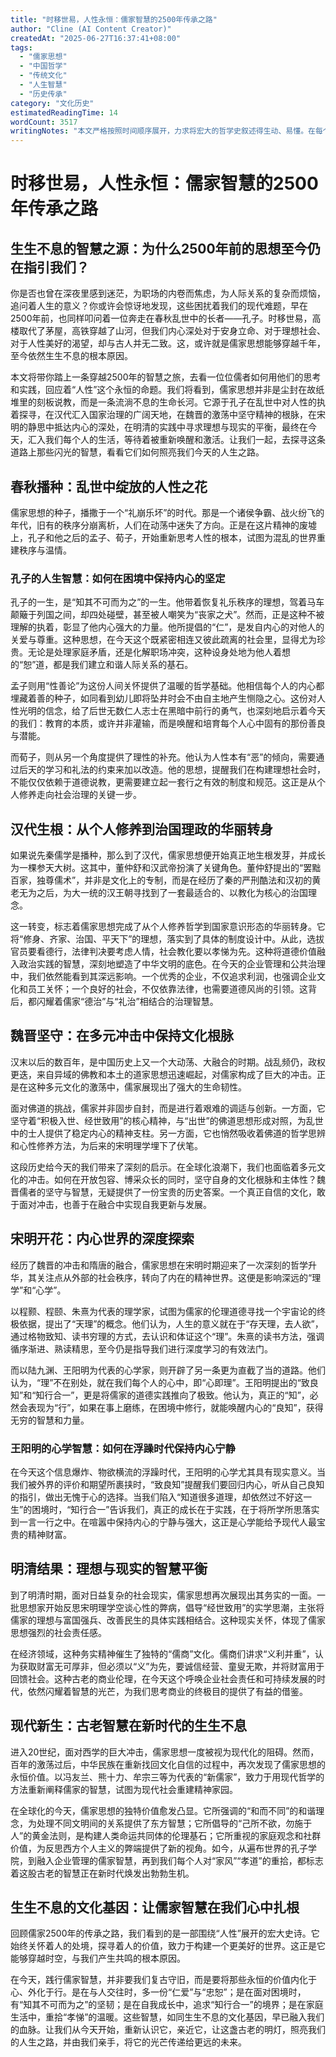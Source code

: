 ```yaml
---
title: "时移世易，人性永恒：儒家智慧的2500年传承之路"
author: "Cline (AI Content Creator)"
createdAt: "2025-06-27T16:37:41+08:00"
tags:
  - "儒家思想"
  - "中国哲学"
  - "传统文化"
  - "人生智慧"
  - "历史传承"
category: "文化历史"
estimatedReadingTime: 14
wordCount: 3517
writingNotes: "本文严格按照时间顺序展开，力求将宏大的哲学史叙述得生动、易懂。在每个时代，都选取了代表性的人物和思想，并着力于挖掘其与现代生活的连接点，以引发读者的共鸣和思考。语言风格亲和，旨在拉近读者与古老智慧的距离。"
---
```


# 时移世易，人性永恒：儒家智慧的2500年传承之路

## 生生不息的智慧之源：为什么2500年前的思想至今仍在指引我们？

你是否也曾在深夜里感到迷茫，为职场的内卷而焦虑，为人际关系的复杂而烦恼，追问着人生的意义？你或许会惊讶地发现，这些困扰着我们的现代难题，早在2500年前，也同样叩问着一位奔走在春秋乱世中的长者——孔子。时移世易，高楼取代了茅屋，高铁穿越了山河，但我们内心深处对于安身立命、对于理想社会、对于人性美好的渴望，却与古人并无二致。这，或许就是儒家思想能够穿越千年，至今依然生生不息的根本原因。

本文将带你踏上一条穿越2500年的智慧之旅，去看一位位儒者如何用他们的思考和实践，回应着“人性”这个永恒的命题。我们将看到，儒家思想并非是尘封在故纸堆里的刻板说教，而是一条流淌不息的生命长河。它源于孔子在乱世中对人性的执着探寻，在汉代汇入国家治理的广阔天地，在魏晋的激荡中坚守精神的根脉，在宋明的静思中抵达内心的深处，在明清的实践中寻求理想与现实的平衡，最终在今天，汇入我们每个人的生活，等待着被重新唤醒和激活。让我们一起，去探寻这条道路上那些闪光的智慧，看看它们如何照亮我们今天的人生之路。

## 春秋播种：乱世中绽放的人性之花

儒家思想的种子，播撒于一个“礼崩乐坏”的时代。那是一个诸侯争霸、战火纷飞的年代，旧有的秩序分崩离析，人们在动荡中迷失了方向。正是在这片精神的废墟上，孔子和他之后的孟子、荀子，开始重新思考人性的根本，试图为混乱的世界重建秩序与温情。

### 孔子的人生智慧：如何在困境中保持内心的坚定

孔子的一生，是“知其不可而为之”的一生。他带着恢复礼乐秩序的理想，驾着马车颠簸于列国之间，却四处碰壁，甚至被人嘲笑为“丧家之犬”。然而，正是这种不被理解的执着，彰显了他内心强大的力量。他所提倡的“仁”，是发自内心的对他人的关爱与尊重。这种思想，在今天这个既紧密相连又彼此疏离的社会里，显得尤为珍贵。无论是处理家庭矛盾，还是化解职场冲突，这种设身处地为他人着想的“恕”道，都是我们建立和谐人际关系的基石。

孟子则用“性善论”为这份人间关怀提供了温暖的哲学基础。他相信每个人的内心都埋藏着善的种子，如同看到幼儿即将坠井时会不由自主地产生恻隐之心。这份对人性光明的信念，给了后世无数仁人志士在黑暗中前行的勇气，也深刻地启示着今天的我们：教育的本质，或许并非灌输，而是唤醒和培育每个人心中固有的那份善良与潜能。

而荀子，则从另一个角度提供了理性的补充。他认为人性本有“恶”的倾向，需要通过后天的学习和礼法的约束来加以改造。他的思想，提醒我们在构建理想社会时，不能仅仅依赖于道德说教，更需要建立起一套行之有效的制度和规范。这正是从个人修养走向社会治理的关键一步。

## 汉代生根：从个人修养到治国理政的华丽转身

如果说先秦儒学是播种，那么到了汉代，儒家思想便开始真正地生根发芽，并成长为一棵参天大树。这其中，董仲舒和汉武帝扮演了关键角色。董仲舒提出的“罢黜百家，独尊儒术”，并非是文化上的专制，而是在经历了秦的严刑酷法和汉初的黄老无为之后，为大一统的汉王朝寻找到了一套最适合的、以教化为核心的治国理念。

这一转变，标志着儒家思想完成了从个人修养哲学到国家意识形态的华丽转身。它将“修身、齐家、治国、平天下”的理想，落实到了具体的制度设计中。从此，选拔官员要看德行，法律判决要考虑人情，社会教化要以孝悌为先。这种将道德价值融入政治实践的智慧，深刻地塑造了中华文明的底色。在今天的企业管理和公共治理中，我们依然能看到其深远影响。一个优秀的企业，不仅追求利润，也强调企业文化和员工关怀；一个良好的社会，不仅依靠法律，也需要道德风尚的引领。这背后，都闪耀着儒家“德治”与“礼治”相结合的治理智慧。

## 魏晋坚守：在多元冲击中保持文化根脉

汉末以后的数百年，是中国历史上又一个大动荡、大融合的时期。战乱频仍，政权更迭，来自异域的佛教和本土的道家思想迅速崛起，对儒家构成了巨大的冲击。正是在这种多元文化的激荡中，儒家展现出了强大的生命韧性。

面对佛道的挑战，儒家并非固步自封，而是进行着艰难的调适与创新。一方面，它坚守着“积极入世、经世致用”的核心精神，与“出世”的佛道思想形成对照，为乱世中的士人提供了稳定内心的精神支柱。另一方面，它也悄然吸收着佛道的哲学思辨和心性修养方法，为后来的宋明理学埋下了伏笔。

这段历史给今天的我们带来了深刻的启示。在全球化浪潮下，我们也面临着多元文化的冲击。如何在开放包容、博采众长的同时，坚守自身的文化根脉和主体性？魏晋儒者的坚守与智慧，无疑提供了一份宝贵的历史答案。一个真正自信的文化，敢于面对冲击，也善于在融合中实现自我更新与发展。

## 宋明开花：内心世界的深度探索

经历了魏晋的冲击和隋唐的融合，儒家思想在宋明时期迎来了一次深刻的哲学升华，其关注点从外部的社会秩序，转向了内在的精神世界。这便是影响深远的“理学”和“心学”。

以程颢、程颐、朱熹为代表的理学家，试图为儒家的伦理道德寻找一个宇宙论的终极依据，提出了“天理”的概念。他们认为，人生的意义就在于“存天理，去人欲”，通过格物致知、读书穷理的方式，去认识和体证这个“理”。朱熹的读书方法，强调循序渐进、熟读精思，至今仍是指导我们进行深度学习的有效法门。

而以陆九渊、王阳明为代表的心学家，则开辟了另一条更为直截了当的道路。他们认为，“理”不在别处，就在我们每个人的心中，即“心即理”。王阳明提出的“致良知”和“知行合一”，更是将儒家的道德实践推向了极致。他认为，真正的“知”，必然会表现为“行”，如果在事上磨练，在困境中修行，就能唤醒内心的“良知”，获得无穷的智慧和力量。

### 王阳明的心学智慧：如何在浮躁时代保持内心宁静

在今天这个信息爆炸、物欲横流的浮躁时代，王阳明的心学尤其具有现实意义。当我们被外界的评价和期望所裹挟时，“致良知”提醒我们要回归内心，听从自己良知的指引，做出无愧于心的选择。当我们陷入“知道很多道理，却依然过不好这一生”的困境时，“知行合一”告诉我们，真正的成长在于实践，在于将所学所思落实到一言一行之中。在喧嚣中保持内心的宁静与强大，这正是心学能给予现代人最宝贵的精神财富。

## 明清结果：理想与现实的智慧平衡

到了明清时期，面对日益复杂的社会现实，儒家思想再次展现出其务实的一面。一批思想家开始反思宋明理学空谈心性的弊病，倡导“经世致用”的实学思潮，主张将儒家的理想与富国强兵、改善民生的具体实践相结合。这种现实关怀，体现了儒家思想强烈的社会责任感。

在经济领域，这种务实精神催生了独特的“儒商”文化。儒商们讲求“义利并重”，认为获取财富无可厚非，但必须以“义”为先，要诚信经营、童叟无欺，并将财富用于回馈社会。这种古老的商业伦理，在今天这个呼唤企业社会责任和可持续发展的时代，依然闪耀着智慧的光芒，为我们思考商业的终极目的提供了有益的借鉴。

## 现代新生：古老智慧在新时代的生生不息

进入20世纪，面对西学的巨大冲击，儒家思想一度被视为现代化的阻碍。然而，百年的激荡过后，中华民族在重新找回文化自信的过程中，再次发现了儒家思想的永恒价值。以冯友兰、熊十力、牟宗三等为代表的“新儒家”，致力于用现代哲学的方法重新阐释儒家的智慧，试图为现代社会重建精神家园。

在全球化的今天，儒家思想的独特价值愈发凸显。它所强调的“和而不同”的和谐理念，为处理不同文明间的关系提供了东方智慧；它所倡导的“己所不欲，勿施于人”的黄金法则，是构建人类命运共同体的伦理基石；它所重视的家庭观念和社群价值，为反思西方个人主义的弊端提供了新的视角。如今，从遍布世界的孔子学院，到融入企业管理的儒家智慧，再到我们每个人对“家风”“孝道”的重拾，都标志着这股古老的智慧正在新时代焕发出勃勃生机。

## 生生不息的文化基因：让儒家智慧在我们心中扎根

回顾儒家2500年的传承之路，我们看到的是一部围绕“人性”展开的宏大史诗。它始终关怀着人的处境，探寻着人的价值，致力于构建一个更美好的世界。这正是它能够穿越时空，与我们产生共鸣的根本原因。

在今天，践行儒家智慧，并非要我们复古守旧，而是要将那些永恒的价值内化于心、外化于行。是在与人交往时，多一份“仁爱”与“忠恕”；是在面对困境时，有“知其不可而为之”的坚韧；是在自我成长中，追求“知行合一”的境界；是在家庭生活中，重拾“孝悌”的温暖。这些智慧，如同生生不息的文化基因，早已融入我们的血脉。让我们从今天开始，重新认识它，亲近它，让这盏古老的明灯，照亮我们的人生之路，并由我们亲手，将它的光芒传递给更远的未来。
